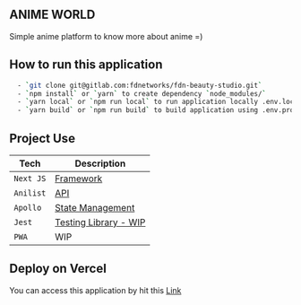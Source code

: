 ## ANIME WORLD
Simple anime platform to know more about anime =)
## How to run this application
```bash
  - `git clone git@gitlab.com:fdnetworks/fdn-beauty-studio.git`
  - `npm install` or `yarn` to create dependency `node_modules/`
  - `yarn local` or `npm run local` to run application locally .env.local
  - `yarn build` or `npm run build` to build application using .env.prod
```
## Project Use
| Tech | Description |
| ----------- | ----------- |
| `Next JS` | [Framework](https://nextjs.org/) |
| `Anilist` | [API](https://anilist.gitbook.io/anilist-apiv2-docs/overview/graphql/getting-started) |
| `Apollo` | [State Management](https://www.apollographql.com/docs/react/) |
| `Jest` | [Testing Library - WIP](https://jestjs.io/) |
| `PWA` | WIP |

## Deploy on Vercel

You can access this application by hit this [Link](https://anime-world-seven.vercel.app)
